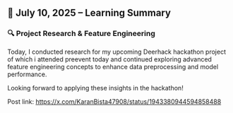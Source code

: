 ## 📅 July 10, 2025 – Learning Summary

### 🔍 Project Research & Feature Engineering

Today, I conducted research for my upcoming Deerhack hackathon project of which i attended preevent today and continued exploring advanced feature engineering concepts to enhance data preprocessing and model performance.

Looking forward to applying these insights in the hackathon!

Post link: https://x.com/KaranBista47908/status/1943380944594858488
